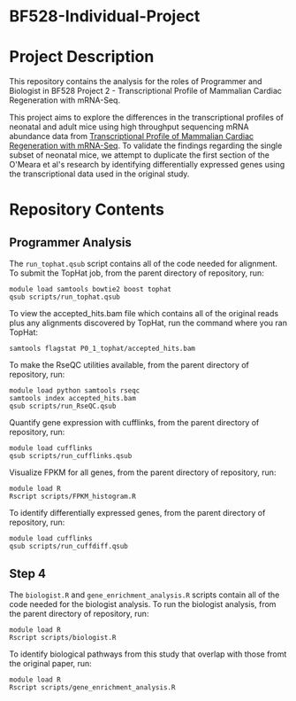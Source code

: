 # BF528-Individual-Project

# Project Description

This repository contains the analysis for the roles of Programmer and Biologist in BF528 Project 2 - Transcriptional Profile of Mammalian Cardiac Regeneration with mRNA-Seq.

This project aims to explore the differences in the transcriptional profiles of neonatal and adult mice using high throughput sequencing mRNA abundance data from [Transcriptional Profile of Mammalian Cardiac Regeneration with mRNA-Seq](https://pubmed.ncbi.nlm.nih.gov/25477501/). To validate the findings regarding the single subset of neonatal mice, we attempt to duplicate the first section of the O'Meara et al's research by identifying differentially expressed genes using the transcriptional data used in the original study.

# Repository Contents

## Programmer Analysis
The `run_tophat.qsub` script contains all of the code needed for alignment. To submit the TopHat job, from the parent directory of repository, run:

```
module load samtools bowtie2 boost tophat 
qsub scripts/run_tophat.qsub
```

To view the accepted_hits.bam file which contains all of the original reads plus any alignments discovered by TopHat, run the command where you ran TopHat:

```
samtools flagstat P0_1_tophat/accepted_hits.bam 
```

To make the RseQC utilities available, from the parent directory of repository, run:
```
module load python samtools rseqc
samtools index accepted_hits.bam
qsub scripts/run_RseQC.qsub
```

Quantify gene expression with cufflinks, from the parent directory of repository, run:
```
module load cufflinks
qsub scripts/run_cufflinks.qsub
```

Visualize FPKM for all genes, from the parent directory of repository, run:

```
module load R
Rscript scripts/FPKM_histogram.R
```

To identify differentially expressed genes, from the parent directory of repository, run:
```
module load cufflinks
qsub scripts/run_cuffdiff.qsub
```

## Step 4
The `biologist.R` and  `gene_enrichment_analysis.R` scripts contain all of the code needed for the biologist analysis. To run the biologist analysis, from the parent directory of repository, run:

```
module load R
Rscript scripts/biologist.R
```
To identify biological pathways from this study that overlap with those fromt the original paper, run:

```
module load R
Rscript scripts/gene_enrichment_analysis.R
```

